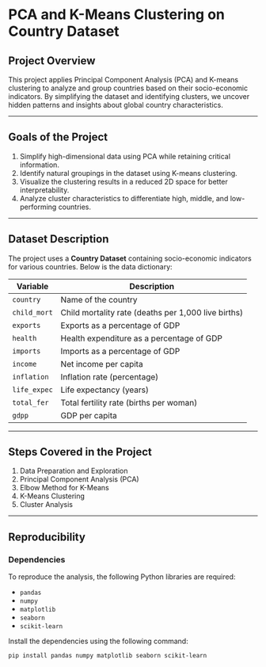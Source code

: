 # **PCA and K-Means Clustering on Country Dataset**

## **Project Overview**

This project applies Principal Component Analysis (PCA) and K-means clustering to analyze and group countries based on their socio-economic indicators. By simplifying the dataset and identifying clusters, we uncover hidden patterns and insights about global country characteristics.

---

## **Goals of the Project**

1. Simplify high-dimensional data using PCA while retaining critical information.  
2. Identify natural groupings in the dataset using K-means clustering.  
3. Visualize the clustering results in a reduced 2D space for better interpretability.  
4. Analyze cluster characteristics to differentiate high, middle, and low-performing countries.

---

## **Dataset Description**

The project uses a **Country Dataset** containing socio-economic indicators for various countries. Below is the data dictionary:

| **Variable**    | **Description**                                                 |
|-----------------|-----------------------------------------------------------------|
| `country`       | Name of the country                                             |
| `child_mort`    | Child mortality rate (deaths per 1,000 live births)             |
| `exports`       | Exports as a percentage of GDP                                  |
| `health`        | Health expenditure as a percentage of GDP                       |
| `imports`       | Imports as a percentage of GDP                                  |
| `income`        | Net income per capita                                           |
| `inflation`     | Inflation rate (percentage)                                     |
| `life_expec`    | Life expectancy (years)                                         |
| `total_fer`     | Total fertility rate (births per woman)                         |
| `gdpp`          | GDP per capita                                                  |

---

## **Steps Covered in the Project**

1. Data Preparation and Exploration
2. Principal Component Analysis (PCA)
3. Elbow Method for K-Means
4. K-Means Clustering
5. Cluster Analysis

---

## **Reproducibility**

### **Dependencies**

To reproduce the analysis, the following Python libraries are required:
- `pandas`
- `numpy`
- `matplotlib`
- `seaborn`
- `scikit-learn`

Install the dependencies using the following command:

```bash
pip install pandas numpy matplotlib seaborn scikit-learn



